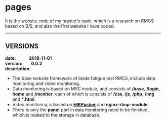 # pages
It is the website code of my master's topic, which is a research on RMCS based on B/S, and also the first website I have coded.

---
## VERSIONS
**date:&emsp;&emsp;&emsp;2018-11-01**  
**version:&emsp;&emsp;0.0.2**  
**description:**  
* The base website framework of blade fatigue test RMCS, include data monitoring and video monitoring.
* Data monitoring is based on MVC module, and consists of **/base**, **/login**, **home** and **/monitor**, 
  each of which is consists of **/css**, **/js**, **/php**, **/img** and ***.html**.
* Video monitoring is based on [**HIKPusher**](https://github.com/CharlesPu/HIKPusher) and **nginx-rtmp-module**.
* There is only the **panel** part in data monitoring need to be finished, which is related to the storage in database.